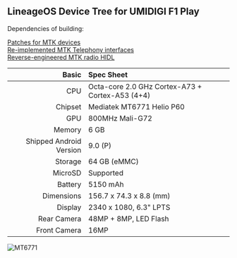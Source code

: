 LineageOS Device Tree for UMIDIGI F1 Play
---

Dependencies of building:

[Patches for MTK devices](https://github.com/PeterCxy/mtk_patches)  
[Re-implemented MTK Telephony interfaces](https://github.com/PeterCxy/vendor_mediatek_hardware_telephony-ext)  
[Reverse-engineered MTK radio HIDL](https://github.com/PeterCxy/vendor_mediatek_hardware_interfaces)

Basic   | Spec Sheet
-------:|:-------------------
CPU     | Octa-core 2.0 GHz Cortex-A73 + Cortex-A53 (4+4)
Chipset | Mediatek MT6771 Helio P60
GPU     | 800MHz Mali-G72
Memory  | 6 GB
Shipped Android Version | 9.0 (P)
Storage | 64 GB (eMMC)
MicroSD | Supported
Battery | 5150 mAh
Dimensions | 156.7 x 74.3 x 8.8 (mm)
Display | 2340 x 1080, 6.3" LPTS
Rear Camera | 48MP + 8MP, LED Flash
Front Camera| 16MP

![MT6771](https://fdn2.gsmarena.com/vv/pics/umidigi/umidigi-f1-1.jpg)
